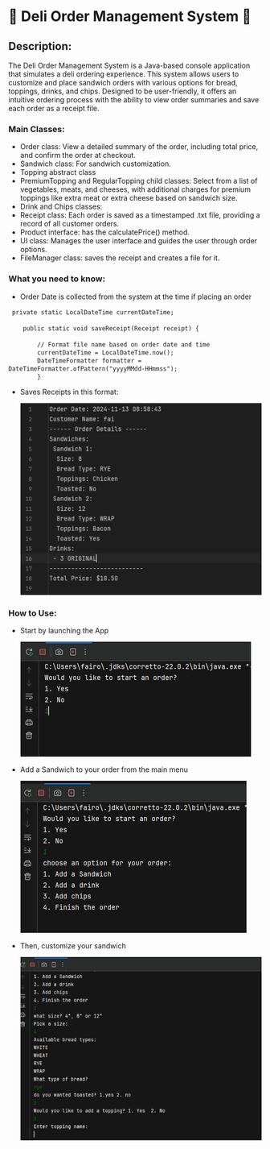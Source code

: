 # 🥪 Deli Order Management System 🥤

## Description: 

The Deli Order Management System is a Java-based console application that simulates a deli ordering experience. This system allows users to customize and place sandwich orders with various options for bread, toppings, drinks, and chips. Designed to be user-friendly, it offers an intuitive ordering process with the ability to view order summaries and save each order as a receipt file.

### Main Classes:

- Order class: View a detailed summary of the order, including total price, and confirm the order at checkout.
- Sandwich class: For sandwich customization.
- Topping abstract class
- PremiumTopping and RegularTopping child classes:  Select from a list of vegetables, meats, and cheeses, with additional charges for premium toppings like extra meat or extra cheese based on sandwich size.
- Drink and Chips classes: 
- Receipt class: Each order is saved as a timestamped .txt file, providing a record of all customer orders.
- Product interface: has the calculatePrice() method. 
- UI class: Manages the user interface and guides the user through order options.
- FileManager class: saves the receipt and creates a file for it.

### What you need to know: 

- Order Date is collected from the system at the time if placing an order 
``` 
 private static LocalDateTime currentDateTime;

    public static void saveReceipt(Receipt receipt) {

        // Format file name based on order date and time
        currentDateTime = LocalDateTime.now();
        DateTimeFormatter formatter = DateTimeFormatter.ofPattern("yyyyMMdd-HHmmss");
        }
```

- Saves Receipts in this format:

  ![Multiple Sandwich Receipt Format](CodeSS/MultipleSandwichReceipt.png)


### How to Use:
- Start by launching the App

  ![App Launch](CodeSS/AppLaunch.png)

- Add a Sandwich to your order from the main menu

  ![App Launch](CodeSS/MainMenu.png)

- Then, customize your sandwich 

  ![Sandwich customization](CodeSS/SandwichDetails.png)
